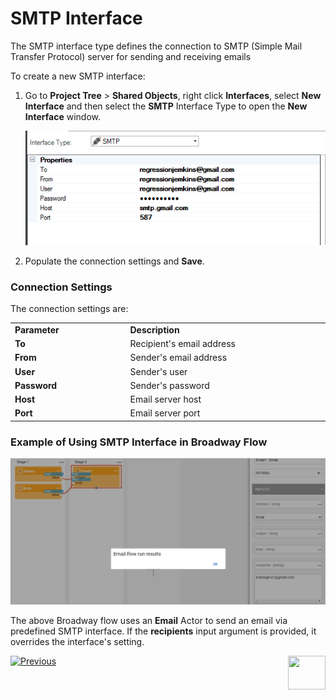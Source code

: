 # SMTP Interface

The SMTP interface type defines the connection to SMTP (Simple Mail Transfer Protocol) server for sending and receiving emails 

To create a new SMTP interface:

1. Go to **Project Tree** > **Shared Objects**, right click **Interfaces**, select **New Interface** and then select the **SMTP** Interface Type to open the **New Interface** window.

   ![image](images/08_smtp_1.PNG)

2. Populate the connection settings and **Save**.

### Connection Settings

The connection settings are:

<table>
<tbody>
<tr>
<td width="300pxl"><strong>Parameter</strong></td>
<td width="600pxl"><strong>Description</strong></td>
</tr>
<tr>
<td><strong>To</strong></td>
<td>Recipient's email address</td>
</tr>
<tr>
<td><strong>From</strong></td>
<td>Sender's email address</td>
</tr>
<tr>
<td><strong>User</strong></td>
<td>Sender's user</td>
</tr>
<tr>
<td><strong>Password&nbsp;</strong></td>
<td>Sender's password</td>
</tr>
<tr>
<td><strong>Host</strong></td>
<td>Email server host</td>
</tr>
<tr>
<td><strong>Port</strong></td>
<td>Email server port</td>
</tr>
</tbody>
</table>



### Example of Using SMTP Interface in Broadway Flow

![image](images/08_smtp_2.png)

The above Broadway flow uses an **Email** Actor to send an email via predefined SMTP interface. If the **recipients** input argument is provided, it overrides the interface's setting. 



[![Previous](/articles/images/Previous.png)](07_custom_interface.md)[<img align="right" width="60" height="54" src="/articles/images/Next.png">](09_redis_interface.md) 
